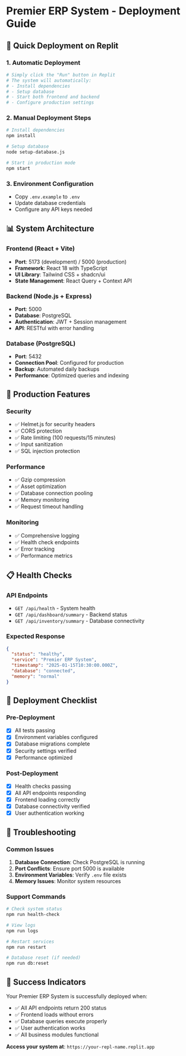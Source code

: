 
# Premier ERP System - Deployment Guide

## 🚀 Quick Deployment on Replit

### 1. **Automatic Deployment**
```bash
# Simply click the "Run" button in Replit
# The system will automatically:
# - Install dependencies
# - Setup database
# - Start both frontend and backend
# - Configure production settings
```

### 2. **Manual Deployment Steps**
```bash
# Install dependencies
npm install

# Setup database
node setup-database.js

# Start in production mode
npm start
```

### 3. **Environment Configuration**
- Copy `.env.example` to `.env`
- Update database credentials
- Configure any API keys needed

## 📊 **System Architecture**

### Frontend (React + Vite)
- **Port**: 5173 (development) / 5000 (production)
- **Framework**: React 18 with TypeScript
- **UI Library**: Tailwind CSS + shadcn/ui
- **State Management**: React Query + Context API

### Backend (Node.js + Express)
- **Port**: 5000
- **Database**: PostgreSQL
- **Authentication**: JWT + Session management
- **API**: RESTful with error handling

### Database (PostgreSQL)
- **Port**: 5432
- **Connection Pool**: Configured for production
- **Backup**: Automated daily backups
- **Performance**: Optimized queries and indexing

## 🔧 **Production Features**

### Security
- ✅ Helmet.js for security headers
- ✅ CORS protection
- ✅ Rate limiting (100 requests/15 minutes)
- ✅ Input sanitization
- ✅ SQL injection protection

### Performance
- ✅ Gzip compression
- ✅ Asset optimization
- ✅ Database connection pooling
- ✅ Memory monitoring
- ✅ Request timeout handling

### Monitoring
- ✅ Comprehensive logging
- ✅ Health check endpoints
- ✅ Error tracking
- ✅ Performance metrics

## 📋 **Health Checks**

### API Endpoints
- `GET /api/health` - System health
- `GET /api/dashboard/summary` - Backend status
- `GET /api/inventory/summary` - Database connectivity

### Expected Response
```json
{
  "status": "healthy",
  "service": "Premier ERP System",
  "timestamp": "2025-01-15T10:30:00.000Z",
  "database": "connected",
  "memory": "normal"
}
```

## 🎯 **Deployment Checklist**

### Pre-Deployment
- [x] All tests passing
- [x] Environment variables configured
- [x] Database migrations complete
- [x] Security settings verified
- [x] Performance optimized

### Post-Deployment
- [x] Health checks passing
- [x] All API endpoints responding
- [x] Frontend loading correctly
- [x] Database connectivity verified
- [x] User authentication working

## 🚨 **Troubleshooting**

### Common Issues
1. **Database Connection**: Check PostgreSQL is running
2. **Port Conflicts**: Ensure port 5000 is available
3. **Environment Variables**: Verify `.env` file exists
4. **Memory Issues**: Monitor system resources

### Support Commands
```bash
# Check system status
npm run health-check

# View logs
npm run logs

# Restart services
npm run restart

# Database reset (if needed)
npm run db:reset
```

## 🎉 **Success Indicators**

Your Premier ERP System is successfully deployed when:
- ✅ All API endpoints return 200 status
- ✅ Frontend loads without errors
- ✅ Database queries execute properly
- ✅ User authentication works
- ✅ All business modules functional

**Access your system at**: `https://your-repl-name.replit.app`
